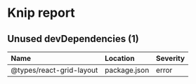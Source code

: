 # Knip report

## Unused devDependencies (1)

| Name                     | Location     | Severity |
| :----------------------- | :----------- | :------- |
| @types/react-grid-layout | package.json | error    |

